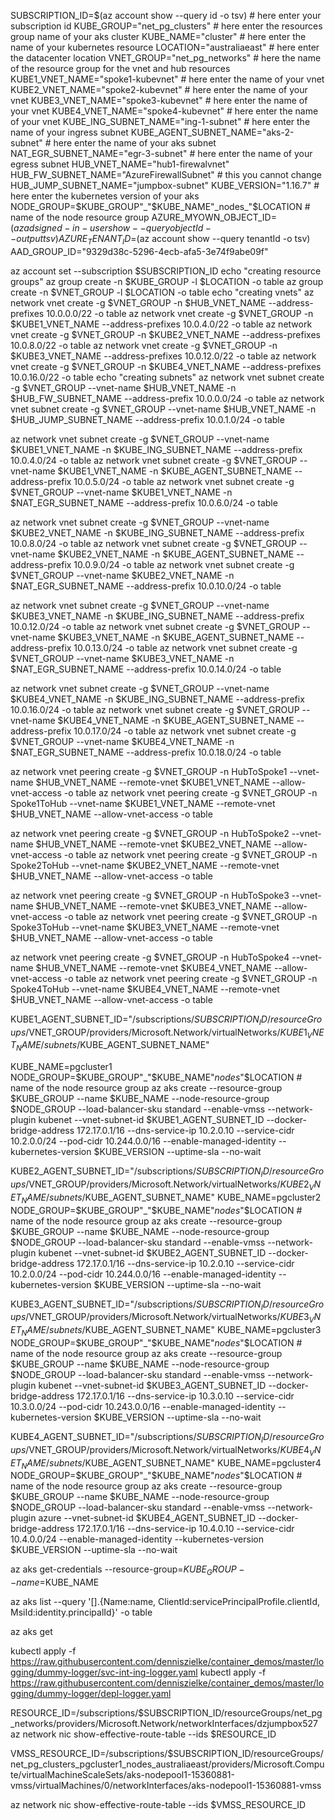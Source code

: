 SUBSCRIPTION_ID=$(az account show --query id -o tsv) # here enter your subscription id
KUBE_GROUP="net_pg_clusters" # here enter the resources group name of your aks cluster
KUBE_NAME="cluster" # here enter the name of your kubernetes resource
LOCATION="australiaeast" # here enter the datacenter location
VNET_GROUP="net_pg_networks" # here the name of the resource group for the vnet and hub resources
KUBE1_VNET_NAME="spoke1-kubevnet" # here enter the name of your vnet
KUBE2_VNET_NAME="spoke2-kubevnet" # here enter the name of your vnet
KUBE3_VNET_NAME="spoke3-kubevnet" # here enter the name of your vnet
KUBE4_VNET_NAME="spoke4-kubevnet" # here enter the name of your vnet
KUBE_ING_SUBNET_NAME="ing-1-subnet" # here enter the name of your ingress subnet
KUBE_AGENT_SUBNET_NAME="aks-2-subnet" # here enter the name of your aks subnet
NAT_EGR_SUBNET_NAME="egr-3-subnet" # here enter the name of your egress subnet
HUB_VNET_NAME="hub1-firewalvnet"
HUB_FW_SUBNET_NAME="AzureFirewallSubnet" # this you cannot change
HUB_JUMP_SUBNET_NAME="jumpbox-subnet"
KUBE_VERSION="1.16.7" # here enter the kubernetes version of your aks
NODE_GROUP=$KUBE_GROUP"_"$KUBE_NAME"_nodes_"$LOCATION # name of the node resource group
AZURE_MYOWN_OBJECT_ID=$(az ad signed-in-user show --query objectId --output tsv)
AZURE_TENANT_ID=$(az account show --query tenantId -o tsv)
AAD_GROUP_ID="9329d38c-5296-4ecb-afa5-3e74f9abe09f"


az account set --subscription $SUBSCRIPTION_ID
echo "creating resource groups"
az group create -n $KUBE_GROUP -l $LOCATION -o table
az group create -n $VNET_GROUP -l $LOCATION -o table
echo "creating vnets"
az network vnet create -g $VNET_GROUP -n $HUB_VNET_NAME --address-prefixes 10.0.0.0/22 -o table
az network vnet create -g $VNET_GROUP -n $KUBE1_VNET_NAME --address-prefixes 10.0.4.0/22 -o table
az network vnet create -g $VNET_GROUP -n $KUBE2_VNET_NAME --address-prefixes 10.0.8.0/22 -o table
az network vnet create -g $VNET_GROUP -n $KUBE3_VNET_NAME --address-prefixes 10.0.12.0/22 -o table
az network vnet create -g $VNET_GROUP -n $KUBE4_VNET_NAME --address-prefixes 10.0.16.0/22 -o table
echo "creating subnets" 
az network vnet subnet create -g $VNET_GROUP --vnet-name $HUB_VNET_NAME -n $HUB_FW_SUBNET_NAME --address-prefix 10.0.0.0/24 -o table
az network vnet subnet create -g $VNET_GROUP --vnet-name $HUB_VNET_NAME -n $HUB_JUMP_SUBNET_NAME --address-prefix 10.0.1.0/24 -o table

az network vnet subnet create -g $VNET_GROUP --vnet-name $KUBE1_VNET_NAME -n $KUBE_ING_SUBNET_NAME --address-prefix 10.0.4.0/24 -o table
az network vnet subnet create -g $VNET_GROUP --vnet-name $KUBE1_VNET_NAME -n $KUBE_AGENT_SUBNET_NAME --address-prefix 10.0.5.0/24 -o table
az network vnet subnet create -g $VNET_GROUP --vnet-name $KUBE1_VNET_NAME -n $NAT_EGR_SUBNET_NAME --address-prefix 10.0.6.0/24 -o table

az network vnet subnet create -g $VNET_GROUP --vnet-name $KUBE2_VNET_NAME -n $KUBE_ING_SUBNET_NAME --address-prefix 10.0.8.0/24 -o table
az network vnet subnet create -g $VNET_GROUP --vnet-name $KUBE2_VNET_NAME -n $KUBE_AGENT_SUBNET_NAME --address-prefix 10.0.9.0/24 -o table
az network vnet subnet create -g $VNET_GROUP --vnet-name $KUBE2_VNET_NAME -n $NAT_EGR_SUBNET_NAME --address-prefix 10.0.10.0/24 -o table

az network vnet subnet create -g $VNET_GROUP --vnet-name $KUBE3_VNET_NAME -n $KUBE_ING_SUBNET_NAME --address-prefix 10.0.12.0/24 -o table
az network vnet subnet create -g $VNET_GROUP --vnet-name $KUBE3_VNET_NAME -n $KUBE_AGENT_SUBNET_NAME --address-prefix 10.0.13.0/24 -o table
az network vnet subnet create -g $VNET_GROUP --vnet-name $KUBE3_VNET_NAME -n $NAT_EGR_SUBNET_NAME --address-prefix 10.0.14.0/24 -o table

az network vnet subnet create -g $VNET_GROUP --vnet-name $KUBE4_VNET_NAME -n $KUBE_ING_SUBNET_NAME --address-prefix 10.0.16.0/24 -o table
az network vnet subnet create -g $VNET_GROUP --vnet-name $KUBE4_VNET_NAME -n $KUBE_AGENT_SUBNET_NAME --address-prefix 10.0.17.0/24 -o table
az network vnet subnet create -g $VNET_GROUP --vnet-name $KUBE4_VNET_NAME -n $NAT_EGR_SUBNET_NAME --address-prefix 10.0.18.0/24 -o table

az network vnet peering create -g $VNET_GROUP -n HubToSpoke1 --vnet-name $HUB_VNET_NAME --remote-vnet $KUBE1_VNET_NAME --allow-vnet-access -o table
az network vnet peering create -g $VNET_GROUP -n Spoke1ToHub --vnet-name $KUBE1_VNET_NAME --remote-vnet $HUB_VNET_NAME --allow-vnet-access -o table

az network vnet peering create -g $VNET_GROUP -n HubToSpoke2 --vnet-name $HUB_VNET_NAME --remote-vnet $KUBE2_VNET_NAME --allow-vnet-access -o table
az network vnet peering create -g $VNET_GROUP -n Spoke2ToHub --vnet-name $KUBE2_VNET_NAME --remote-vnet $HUB_VNET_NAME --allow-vnet-access -o table

az network vnet peering create -g $VNET_GROUP -n HubToSpoke3 --vnet-name $HUB_VNET_NAME --remote-vnet $KUBE3_VNET_NAME --allow-vnet-access -o table
az network vnet peering create -g $VNET_GROUP -n Spoke3ToHub --vnet-name $KUBE3_VNET_NAME --remote-vnet $HUB_VNET_NAME --allow-vnet-access -o table

az network vnet peering create -g $VNET_GROUP -n HubToSpoke4 --vnet-name $HUB_VNET_NAME --remote-vnet $KUBE4_VNET_NAME --allow-vnet-access -o table
az network vnet peering create -g $VNET_GROUP -n Spoke4ToHub --vnet-name $KUBE4_VNET_NAME --remote-vnet $HUB_VNET_NAME --allow-vnet-access -o table

KUBE1_AGENT_SUBNET_ID="/subscriptions/$SUBSCRIPTION_ID/resourceGroups/$VNET_GROUP/providers/Microsoft.Network/virtualNetworks/$KUBE1_VNET_NAME/subnets/$KUBE_AGENT_SUBNET_NAME"

KUBE_NAME=pgcluster1
NODE_GROUP=$KUBE_GROUP"_"$KUBE_NAME"_nodes_"$LOCATION # name of the node resource group
az aks create --resource-group $KUBE_GROUP --name $KUBE_NAME --node-resource-group $NODE_GROUP --load-balancer-sku standard --enable-vmss --network-plugin kubenet --vnet-subnet-id $KUBE1_AGENT_SUBNET_ID --docker-bridge-address 172.17.0.1/16 --dns-service-ip 10.2.0.10 --service-cidr 10.2.0.0/24 --pod-cidr 10.244.0.0/16 --enable-managed-identity --kubernetes-version $KUBE_VERSION --uptime-sla --no-wait


KUBE2_AGENT_SUBNET_ID="/subscriptions/$SUBSCRIPTION_ID/resourceGroups/$VNET_GROUP/providers/Microsoft.Network/virtualNetworks/$KUBE2_VNET_NAME/subnets/$KUBE_AGENT_SUBNET_NAME"
KUBE_NAME=pgcluster2
NODE_GROUP=$KUBE_GROUP"_"$KUBE_NAME"_nodes_"$LOCATION # name of the node resource group
az aks create --resource-group $KUBE_GROUP --name $KUBE_NAME --node-resource-group $NODE_GROUP --load-balancer-sku standard --enable-vmss --network-plugin kubenet --vnet-subnet-id $KUBE2_AGENT_SUBNET_ID --docker-bridge-address 172.17.0.1/16 --dns-service-ip 10.2.0.10 --service-cidr 10.2.0.0/24 --pod-cidr 10.244.0.0/16 --enable-managed-identity --kubernetes-version $KUBE_VERSION --uptime-sla --no-wait


KUBE3_AGENT_SUBNET_ID="/subscriptions/$SUBSCRIPTION_ID/resourceGroups/$VNET_GROUP/providers/Microsoft.Network/virtualNetworks/$KUBE3_VNET_NAME/subnets/$KUBE_AGENT_SUBNET_NAME"
KUBE_NAME=pgcluster3
NODE_GROUP=$KUBE_GROUP"_"$KUBE_NAME"_nodes_"$LOCATION # name of the node resource group
az aks create --resource-group $KUBE_GROUP --name $KUBE_NAME --node-resource-group $NODE_GROUP --load-balancer-sku standard --enable-vmss --network-plugin kubenet --vnet-subnet-id $KUBE3_AGENT_SUBNET_ID --docker-bridge-address 172.17.0.1/16 --dns-service-ip 10.3.0.10 --service-cidr 10.3.0.0/24 --pod-cidr 10.243.0.0/16 --enable-managed-identity --kubernetes-version $KUBE_VERSION --uptime-sla --no-wait


KUBE4_AGENT_SUBNET_ID="/subscriptions/$SUBSCRIPTION_ID/resourceGroups/$VNET_GROUP/providers/Microsoft.Network/virtualNetworks/$KUBE4_VNET_NAME/subnets/$KUBE_AGENT_SUBNET_NAME"
KUBE_NAME=pgcluster4
NODE_GROUP=$KUBE_GROUP"_"$KUBE_NAME"_nodes_"$LOCATION # name of the node resource group
az aks create --resource-group $KUBE_GROUP --name $KUBE_NAME --node-resource-group $NODE_GROUP --load-balancer-sku standard --enable-vmss --network-plugin azure --vnet-subnet-id $KUBE4_AGENT_SUBNET_ID --docker-bridge-address 172.17.0.1/16 --dns-service-ip 10.4.0.10 --service-cidr 10.4.0.0/24 --enable-managed-identity --kubernetes-version $KUBE_VERSION --uptime-sla --no-wait

az aks get-credentials --resource-group=$KUBE_GROUP --name=$KUBE_NAME

az aks list --query '[].{Name:name, ClientId:servicePrincipalProfile.clientId, MsiId:identity.principalId}' -o table

az aks get 

kubectl apply -f https://raw.githubusercontent.com/denniszielke/container_demos/master/logging/dummy-logger/svc-int-ing-logger.yaml
kubectl apply -f https://raw.githubusercontent.com/denniszielke/container_demos/master/logging/dummy-logger/depl-logger.yaml

RESOURCE_ID=/subscriptions/$SUBSCRIPTION_ID/resourceGroups/net_pg_networks/providers/Microsoft.Network/networkInterfaces/dzjumpbox527
az network nic show-effective-route-table --ids $RESOURCE_ID


VMSS_RESOURCE_ID=/subscriptions/$SUBSCRIPTION_ID/resourceGroups/net_pg_clusters_pgcluster1_nodes_australiaeast/providers/Microsoft.Compute/virtualMachineScaleSets/aks-nodepool1-15360881-vmss/virtualMachines/0/networkInterfaces/aks-nodepool1-15360881-vmss

az network nic show-effective-route-table --ids $VMSS_RESOURCE_ID